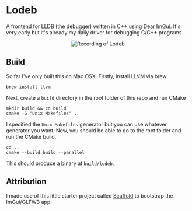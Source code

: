 # Lodeb

A frontend for LLDB (the debugger) written in C++ using [Dear ImGui](https://github.com/ocornut/imgui). It's very early but it's already my daily driver for debugging C/C++ programs.

<p align=center>
  <img src="https://github.com/user-attachments/assets/e0797fc8-614b-4947-8f5b-570a29329c25" alt="Recording of Lodeb">
</p>

## Build

So far I've only built this on Mac OSX. Firstly, install LLVM via brew

```
brew install llvm
```

Next, create a `build` directory in the root folder of this repo and run CMake

```
mkdir build && cd build
cmake -G "Unix Makefiles" ..
```

I specified the `Unix Makefiles` generator but you can use whatever generator you want.
Now, you should be able to go to the root folder and run the CMake build.

```
cd ..
cmake --build build --parallel
```

This should produce a binary at `build/lodeb`.

## Attribution

I made use of this little starter project called [Scaffold](https://github.com/Varnani/Scaffold)
to bootstrap the ImGui/GLFW3 app.
